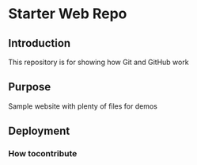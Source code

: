 # Starter Web Repo
## Introduction

This repository is for showing how Git and GitHub work

## Purpose

Sample website with plenty of files for demos
 ## Deployment

### How tocontribute